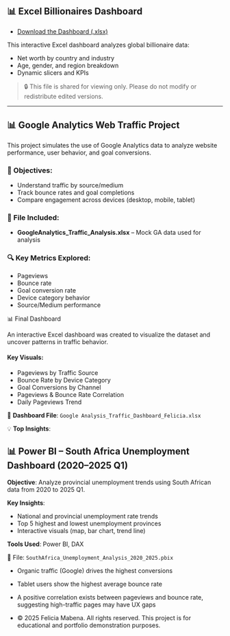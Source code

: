 ## 📊 Excel Billionaires Dashboard

- [Download the Dashboard (.xlsx)](./BillionairesDashboard.xlsx)

This interactive Excel dashboard analyzes global billionaire data:

- Net worth by country and industry
- Age, gender, and region breakdown
- Dynamic slicers and KPIs

> 🔒 This file is shared for viewing only. Please do not modify or redistribute edited versions.


---

## 📊 Google Analytics Web Traffic Project

This project simulates the use of Google Analytics data to analyze website performance, user behavior, and goal conversions.

### 🧠 Objectives:
- Understand traffic by source/medium
- Track bounce rates and goal completions
- Compare engagement across devices (desktop, mobile, tablet)

### 📂 File Included:
- **GoogleAnalytics_Traffic_Analysis.xlsx** – Mock GA data used for analysis

### 🔍 Key Metrics Explored:
- Pageviews
- Bounce rate
- Goal conversion rate
- Device category behavior
- Source/Medium performance

📊 Final Dashboard

An interactive Excel dashboard was created to visualize the dataset and uncover patterns in traffic behavior.

#### Key Visuals:
- Pageviews by Traffic Source
- Bounce Rate by Device Category
- Goal Conversions by Channel
- Pageviews & Bounce Rate Correlation
- Daily Pageviews Trend

📁 **Dashboard File**: `Google Analysis_Traffic_Dashboard_Felicia.xlsx`

💡 **Top Insights**:



## 📊 Power BI – South Africa Unemployment Dashboard (2020–2025 Q1)

**Objective**: Analyze provincial unemployment trends using South African data from 2020 to 2025 Q1.

**Key Insights**:
- National and provincial unemployment rate trends
- Top 5 highest and lowest unemployment provinces
- Interactive visuals (map, bar chart, trend line)

**Tools Used**: Power BI, DAX

📁 File: `SouthAfrica_Unemployment_Analysis_2020_2025.pbix`

- Organic traffic (Google) drives the highest conversions
- Tablet users show the highest average bounce rate
- A positive correlation exists between pageviews and bounce rate, suggesting high-traffic pages may have UX gaps

- © 2025 Felicia Mabena. All rights reserved. This project is for educational and portfolio demonstration purposes.

